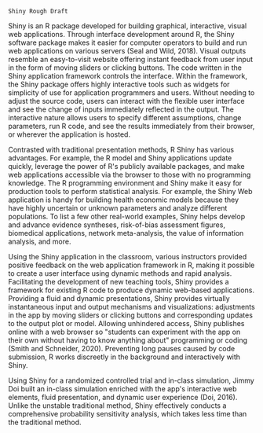 `Shiny Rough Draft`
  
  Shiny is an R package developed for building graphical, interactive, visual web applications. Through interface development around R, the Shiny software package makes it easier for computer operators to build and run web applications on various servers (Seal and Wild, 2018). Visual outputs resemble an easy-to-visit website offering instant feedback from user input in the form of moving sliders or clicking buttons. The code written in the Shiny application framework controls the interface. Within the framework, the Shiny package offers highly interactive tools such as widgets for simplicity of use for application programmers and users. Without needing to adjust the source code, users can interact with the flexible user interface and see the change of inputs immediately reflected in the output. The interactive nature allows users to specify different assumptions, change parameters, run R code, and see the results immediately from their browser, or wherever the application is hosted. 

  Contrasted with traditional presentation methods, R Shiny has various advantages. For example, the R model and Shiny applications update quickly, leverage the power of R's publicly available packages, and make web applications accessible via the browser to those with no programming knowledge. The R programming environment and Shiny make it easy for production tools to perform statistical analysis. For example, the Shiny Web application is handy for building health economic models because they have highly uncertain or unknown parameters and analyze different populations. To list a few other real-world examples, Shiny helps develop and advance evidence syntheses, risk-of-bias assessment figures, biomedical applications, network meta-analysis, the value of information analysis, and more. 

  Using the Shiny application in the classroom, various instructors provided positive feedback on the web application framework in R, making it possible to create a user interface using dynamic methods and rapid analysis. Facilitating the development of new teaching tools, Shiny provides a framework for existing R code to produce dynamic web-based applications. Providing a fluid and dynamic presentations, Shiny provides virtually instantaneous input and output mechanisms and visualizations: adjustments in the app by moving sliders or clicking buttons and corresponding updates to the output plot or model. Allowing unhindered access, Shiny publishes online with a web browser so "students can experiment with the app on their own without having to know anything about" programming or coding (Smith and Schneider, 2020). Preventing long pauses caused by code submission, R works discreetly in the background and interactively with Shiny.

  Using Shiny for a randomized controlled trial and in-class simulation, Jimmy Doi built an in-class simulation enriched with the app's interactive web elements, fluid presentation, and dynamic user experience (Doi, 2016). Unlike the unstable traditional method, Shiny effectively conducts a comprehensive probability sensitivity analysis, which takes less time than the traditional method.
